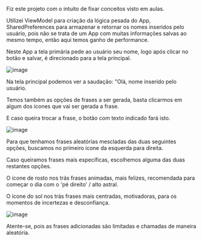 Fiz este projeto com o intuito de fixar conceitos visto em aulas.

Utilizei ViewModel para criação da lógica pesada do App, SharedPreferences para armazenar e retornar os nomes inseridos pelo usuário, pois não se trata de um App com muitas informações salvas ao mesmo tempo, então aqui temos ganho de performance.

Neste App a tela primária pede ao usuário seu nome, logo após clicar no botão e salvar, é direcionado para a tela principal.

![image](https://github.com/JvAvelar/app-motivacao/assets/123327674/5200ee18-74f6-415e-8c1c-07bf45bc0908)

Na tela principal podemos ver a saudação: "Olá, nome inserido pelo usuário.

Temos também as opções de frases a ser gerada, basta clicarmos em algum dos icones que vai ser gerada a frase.

E caso queira trocar a frase, o botão com texto indicado fará isto.

![image](https://github.com/JvAvelar/app-motivacao/assets/123327674/220fcaad-1f66-4aaa-9822-3d5dfe724a8c)

Para que tenhamos frases aleatórias mescladas das duas seguintes opções, buscamos no primeiro icone da esquerda para direita.

Caso queiramos frases mais específicas, escolhemos alguma das duas restantes opções.

O icone de rosto nos trás frases animadas, mais felizes, recomendada para começar o dia com o 'pé direito' / alto astral.

O icone do sol nos trás frases mais centradas, motivadoras, para os momentos de incertezas e desconfiança.

![image](https://github.com/JvAvelar/app-motivacao/assets/123327674/dd64403d-53ae-4e94-b1dd-f4cfceb86b5e)

Atente-se, pois as frases adicionadas são limitadas e chamadas de maneira aleatória.
